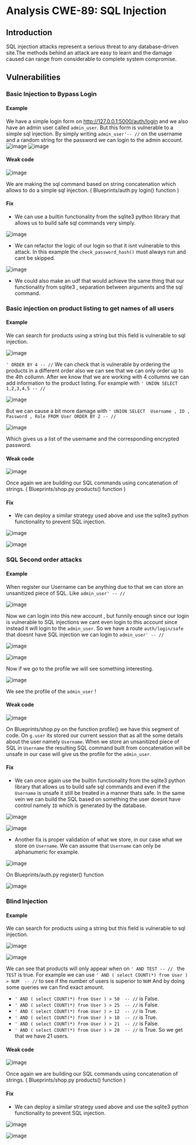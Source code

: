 # Analysis CWE-89: SQL Injection

## Introduction 

SQL injection attacks represent a serious threat to any database-driven site.The methods behind an attack
are easy to learn and the damage caused can range from considerable to complete system compromise.

## Vulnerabilities 

### Basic Injection to Bypass Login 

#### Example

We have a simple login form on http://127.0.0.1:5000/auth/login and we also have an admin user called ```admin_user```. But this form is vulnerable to a simple sql injection.
By simply writing ``` admin_user'-- // ``` on the username and a random string for the password we can login to the admin account.
![image](static/8dcde9c2-ba10-44f5-bca5-59aa0b774c4a.png)
![image](static/43ef5739-baf8-465e-b4bf-8242cb512393.png)

#### Weak code 
![image](static/a8f3bd7b-c2eb-4345-9fc6-a4611eed8015.png)

We are making the sql command based on string concatenation which allows to do a simple sql injection. ( Blueprints/auth.py login() function )

#### Fix 

- We can use a builtin functionality from the sqlite3 python library that allows us to build safe sql commands very simply.

![image](static/a7d964b2-04a3-43e5-b2d1-dc7d564e1b6a.png)

- We can refactor the logic of our login so that it isnt vulnerable to this attack. In this example the ```check_password_hash()``` must always run and cant be skipped.

![image](static/18d2de35-ad85-458d-85da-8056e5100270.png)

- We could also make an udf that would achieve the same thing that our functionality from sqlite3 , separation between arguments and the sql command.

### Basic injection on product listing to get names of all users

#### Example

We can search for products using a string but this field is vulnerable to sql injection.

![image](static/c7f1df89-f433-4924-b87a-d081579c61fe.png)

```' ORDER BY 4 -- //```
We can check that is vulnerable by ordering the products in a different order also we can see that we can only order up to the 4th collumn.
After we know that we are working with 4 collumns we can add information to the product listing. For example with ```' UNION SELECT 1,2,3,4,5 -- // ```

![image](static/0be2f68c-5dfa-4757-a14a-00278925e310.png)

But we can cause a bit more damage with ```' UNION SELECT  Username , ID , Password , Role FROM User ORDER BY 2 -- //```

![image](static/4436cba5-efa7-4342-b766-a889cba4e250.png)

Which gives us a list of the username and the corresponding encrypted password.

#### Weak code

![image](static/edf2f1ae-6e16-43c7-8837-9ce45723f4a3.png)

Once again we are building our SQL commands using concatenation of strings. ( Blueprints/shop.py products() function ) 

#### Fix 

- We can deploy a similar strategy used above and use the sqlite3 python functionality to prevent SQL injection.

![image](static/d6a7588f-aea9-4dbb-bd32-6aff9352de8e.png)

![image](static/63218a15-91f2-41fd-8a16-f4058e310b31.png)

### SQL Second order attacks

#### Example

When register our Username can be anything due to that we can store an unsanitized piece of SQL. Like ``` admin_user' -- // ```

![image](static/c9991a07-9f17-43e4-bdec-4ac5c87c17c5.png)

Now we can login into this new account , but funnily enough since our login is vulnerable to SQL injections we cant even login to this account since instead it will login to the ```admin_user```.
So we have a route ```auth/login/safe``` that doesnt have SQL injection we can login to ``` admin_user' -- // ```

![image](static/a61e58b4-3ccd-4dfc-817a-dd877e1a4cf7.png)

![image](static/4cf4159b-1373-4f47-af71-ddcb6112980d.png)

Now if we go to the profile we will see something interesting.

![image](static/e499a204-51f0-455e-92ec-92b2eed1f307.png)

We see the profile of the ```admin_user``` !

#### Weak code

![image](static/f5bb1242-3bb4-480e-ab38-8255a82c7686.png)

On Blueprints/shop.py on the function profile() we have this segment of code. On ```g.user``` its stored our current session that as all the some details about the user namely ```Username```.
When we store an unsanitized piece of SQL in ```Username``` the resulting SQL command built from concatenation will be unsafe in our case will give us the profile for the ```admin_user```.

#### Fix

- We can once again use the builtin functionality from the sqlite3 python library that allows us to build safe sql commands and even if the ```Username``` is unsafe it still be treated in a manner thats safe. In the same vein we can build the SQL based on something the user doesnt have control namely ```ID``` which is generated by the database.
  
![image](static/81c5ab0f-54bb-44df-a7e5-2252ab7e3669.png)

![image](static/f4622177-1099-4336-a44e-3f040ad2d932.png)

- Another fix is proper validation of what we store, in our case what we store on ```Username```. We can assume that ```Username``` can only be alphanumeric for example.

![image](static/27806b90-ac35-448d-8820-6a09d07d554e.png)

On Blueprints/auth.py register() function

![image](static/595158a1-143e-4277-b317-d9c413102f46.png)

### Blind Injection

#### Example 

We can search for products using a string but this field is vulnerable to sql injection.

![image](static/a6a9ece3-6a6f-4ef7-be78-ba782dff48b1.png)

![image](static/3913254e-0de5-439d-8e91-0d8e8f717923.png)

We can see that products will only appear when on ```' AND TEST -- // ``` the ```TEST``` is true. 
For example we can use ```' AND ( select COUNT(*) from User ) > NUM  -- //``` to see if the number of users is superior to ```NUM```
And by doing some queries we can find exact amount.
- ```' AND ( select COUNT(*) from User ) > 50  -- //``` is False.
- ```' AND ( select COUNT(*) from User ) > 25  -- //``` is False.
- ```' AND ( select COUNT(*) from User ) > 12  -- //``` is True.
- ```' AND ( select COUNT(*) from User ) > 18  -- //``` is True.
- ```' AND ( select COUNT(*) from User ) > 21  -- //``` is False.
- ```' AND ( select COUNT(*) from User ) > 20  -- //``` is True.
So we get that we have 21 users.

#### Weak code

![image](static/edf2f1ae-6e16-43c7-8837-9ce45723f4a3.png)

Once again we are building our SQL commands using concatenation of strings. ( Blueprints/shop.py products() function ) 

#### Fix 

- We can deploy a similar strategy used above and use the sqlite3 python functionality to prevent SQL injection.

![image](static/d6a7588f-aea9-4dbb-bd32-6aff9352de8e.png)

![image](static/d80a84ab-84c0-4cf9-83cf-80c55ab47923.png)







































